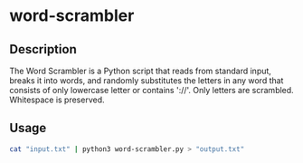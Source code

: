 # word-scrambler

## Description

The Word Scrambler is a Python script that reads from standard input, breaks it into words, and randomly substitutes the letters in any word that consists of only lowercase letter or contains '://'. Only letters are scrambled. Whitespace is preserved.

## Usage

```bash
cat "input.txt" | python3 word-scrambler.py > "output.txt"
```

